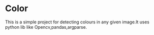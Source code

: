 # Color
This is a simple project for detecting colours in any given image.It uses python lib like Opencv,pandas,argparse.
